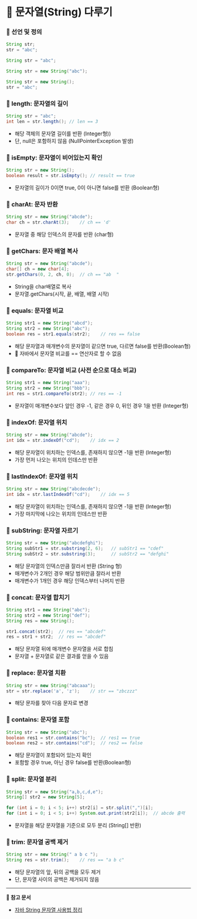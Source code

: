# 📝 문자열(String) 다루기



### 💬 선언 및 정의

```java
String str;
str = "abc";

String str = "abc";

String str = new String("abc");

String str = new String();
str = "abc";
```



### 💬 length: 문자열의 길이

```java
String str = "abc";
int len = str.length();	// len == 3
```

- 해당 객체의 문자열 길이를 반환 (Integer형))
- 단, null은 포함하지 않음 (NullPointerException 발생)



### 💬 isEmpty: 문자열이 비어있는지 확인

```java
String str = new String();
boolean result = str.isEmpty();	// result == true
```

- 문자열의 길이가 0이면 true, 0이 아니면 false를 반환 (Boolean형)



### 💬 charAt: 문자 반환

```java
String str = new String("abcde");
char ch = str.charAt(3);	// ch == 'd'
```

- 문자열 중 해당 인덱스의 문자를 반환 (char형)



### 💬 getChars: 문자 배열 복사

```java
String str = new String("abcde");
char[] ch = new char[4];
str.getChars(0, 2, ch, 0);	// ch == "ab  "
```

- String을 char배열로 복사
- 문자열.getChars(시작, 끝, 배열, 배열 시작)



### 💬 equals: 문자열 비교

```java
String str1 = new String("abcd");
String str2 = new String("abc");
boolean res = str1.equals(str2);	// res == false
```

- 해당 문자열과 매개변수의 문자열이 같으면 true, 다르면 false를 반환(Boolean형)
- 📌 자바에서 문자열 비교를 == 연산자로 할 수 없음



### 💬 compareTo: 문자열 비교 (사전 순으로 대소 비교)

```java
String str1 = new String("aaa");
String str2 = new String("bbb");
int res = str1.compareTo(str2);	// res == -1
```

- 문자열이 매개변수보다 앞인 경우 -1, 같은 경우 0, 뒤인 경우 1을 반환 (Integer형)



### 💬 indexOf: 문자열 위치

```java
String str = new String("abcde");
int idx = str.indexOf("cd");	// idx == 2
```

- 해당 문자열이 위치하는 인덱스를, 존재하지 않으면 -1을 반환 (Integer형)
- 가장 먼저 나오는 위치의 인데스만 반환



### 💬 lastIndexOf: 문자열 위치

```java
String str = new String("abcdecde");
int idx = str.lastIndexOf("cd");	// idx == 5
```

- 해당 문자열이 위치하는 인덱스를, 존재하지 않으면 -1을 반환 (Integer형)
- 가장 마지막에 나오는 위치의 인데스만 반환



### 💬 subString: 문자열 자르기

```java
String str = new String("abcdefghi");
String subStr1 = str.substring(2, 6);	// subStr1 == "cdef"
String subStr2 = str.substring(3);		// subStr2 == "defghi"
```

- 해당 문자열의 인덱스만큼 잘라서 반환 (String 형)
- 매개변수가 2개인 경우 해당 범위만큼 잘라서 반환
- 매개변수가 1개인 경우 해당 인덱스부터 나머지 반환



### 💬 concat: 문자열 합치기

```java
String str1 = new String("abc");
String str2 = new String("def");
String res = new String();

str1.concat(str2);	// res == "abcdef"
res = str1 + str2;	// res == "abcdef"
```

- 해당 문자열 뒤에 매개변수 문자열을 서로 합침
- 문자열 + 문자열로 같은 결과를 얻을 수 있음



### 💬 replace: 문자열 치환

```java
String str = new String("abcaaa");
str = str.replace('a', 'z');	// str == "zbczzz"
```

- 해당 문자를 찾아 다음 문자로 변경



### 💬 contains: 문자열 포함

```java
String str = new String("abc");
boolean res1 = str.contains("bc");	// res1 == true
boolean res2 = str.contains("cd");	// res2 == false
```

- 해당 문자열이 포함되어 있는지 확인
- 포함할 경우 true, 아닌 경우 false를 반환(Boolean형)



### 💬 split: 문자열 분리

```java
String str = new String("a,b,c,d,e");
String[] str2 = new String[5];

for (int i = 0; i < 5; i++) str2[i] = str.split(",")[i];
for (int i = 0; i < 5; i++) System.out.print(str2[i]);	// abcde 출력
```

- 문자열을 해당 문자열을 기준으로 모두 분리 (String[] 반환)



### 💬 trim: 문자열 공백 제거

```java
String str = new String(" a b c ");
String res = str.trim();	// res == "a b c"
```

- 해당 문자열의 앞, 뒤의 공백을 모두 제거
- 단, 문자열 사이의 공백은 제거되지 않음





------

**🔎 참고 문서**

- [자바 String 문자열 사용법 정리](https://yeolco.tistory.com/30)



